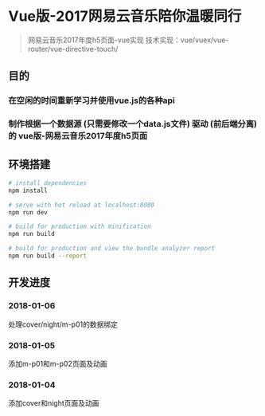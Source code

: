 # Vue版-2017网易云音乐陪你温暖同行

> 网易云音乐2017年度h5页面-vue实现
> 技术实现：vue/vuex/vue-router/vue-directive-touch/

## 目的
### 在空闲的时间重新学习并使用vue.js的各种api

### 制作根据一个数据源 (只需要修改一个data.js文件) 驱动 (前后端分离) 的 vue版-网易云音乐2017年度h5页面

## 环境搭建

``` bash
# install dependencies
npm install

# serve with hot reload at localhost:8080
npm run dev

# build for production with minification
npm run build

# build for production and view the bundle analyzer report
npm run build --report
```

## 开发进度
### 2018-01-06
处理cover/night/m-p01的数据绑定

### 2018-01-05
添加m-p01和m-p02页面及动画

### 2018-01-04
添加cover和night页面及动画
